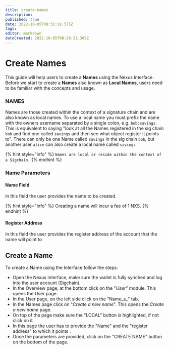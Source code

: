 ```yaml
---
title: create-names
description: 
published: true
date: 2022-10-05T08:31:19.575Z
tags: 
editor: markdown
dateCreated: 2022-10-05T08:26:21.369Z
---
```


# Create Names

This guide will help users to create a **Names** using the Nexus Interface. Before we start to create a **Names** also known as **Local Names**, users need to be familiar with the concepts and usage.

### NAMES

Names are those created within the context of a signature chain and are also known as local names. To use a local name you must prefix the name with the owners username separated by a single colon, e.g. `bob:savings`. This is equivalent to saying "look at all the Names registered in the sig chain `bob` and find one called `savings` and then see what object register it points to". There can only be one Name called `savings` in the sig chain `bob`, but another user  `alice` can also create a local name called `savings`

{% hint style="info" %}
`Names are local or reside within the context of a Sigchain.`
{% endhint %}

### Name Parameters

#### Name Field

In this field the user provides the name to be created.

{% hint style="info" %}
Creating a name will incur a fee of 1 NXS.
{% endhint %}

#### Register Address

In this field the user provides the register address of the account that the name will point to&#x20;

## Create a Name

To create a Name using the Interface follow the steps:

* Open the Nexus Interface, make sure the wallet is fully synched and log into the user account (Sigchain).
* In the Overview page, at the bottom click on the "_User"_ module. This opens the User page.
* In the User page, on the left side click on the "Name_s_" tab.
* In the Names page click on "_Create a new name_". This opens the _Create a new name_ page.&#x20;
* On top of the page make sure the "LOCAL" button is highlighted, if not click on it.
* In this page the user has to provide the "Name" and the "register address" to which it points .&#x20;
* Once the parameters are provided, click on the "CREATE NAME" button on the bottom of the page.
